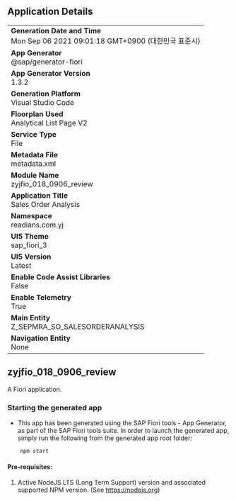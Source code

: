 ## Application Details
|               |
| ------------- |
|**Generation Date and Time**<br>Mon Sep 06 2021 09:01:18 GMT+0900 (대한민국 표준시)|
|**App Generator**<br>@sap/generator-fiori|
|**App Generator Version**<br>1.3.2|
|**Generation Platform**<br>Visual Studio Code|
|**Floorplan Used**<br>Analytical List Page V2|
|**Service Type**<br>File|
|**Metadata File**<br>metadata.xml
|**Module Name**<br>zyjfio_018_0906_review|
|**Application Title**<br>Sales Order Analysis|
|**Namespace**<br>readians.com.yj|
|**UI5 Theme**<br>sap_fiori_3|
|**UI5 Version**<br>Latest|
|**Enable Code Assist Libraries**<br>False|
|**Enable Telemetry**<br>True|
|**Main Entity**<br>Z_SEPMRA_SO_SALESORDERANALYSIS|
|**Navigation Entity**<br>None|

## zyjfio_018_0906_review

A Fiori application.

### Starting the generated app

-   This app has been generated using the SAP Fiori tools - App Generator, as part of the SAP Fiori tools suite.  In order to launch the generated app, simply run the following from the generated app root folder:

```
    npm start
```

#### Pre-requisites:

1. Active NodeJS LTS (Long Term Support) version and associated supported NPM version.  (See https://nodejs.org)


